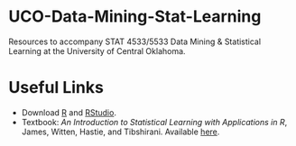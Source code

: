 # UCO-Data-Mining-Stat-Learning

Resources to accompany STAT 4533/5533 Data Mining & Statistical Learning at the University of Central Oklahoma.

# Useful Links
- Download [R](https://www.r-project.org/) and [RStudio](https://www.https://rstudio.com/).
- Textbook: *An Introduction to Statistical Learning with Applications in R*, James, Witten, Hastie, and Tibshirani.  Available [here](http://faculty.marshall.usc.edu/gareth-james/ISL/). 
